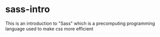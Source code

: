 # sass-intro
This is an introduction to "Sass" which is a precomputing programming language used to make css more efficient
